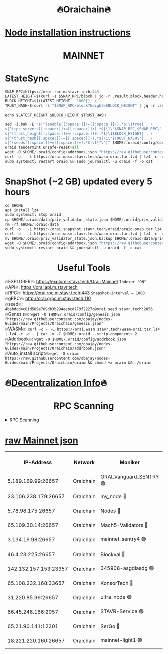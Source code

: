 <h1 align="center"> 🔥Oraichain🔥</h1>

[Node installation instructions](https://github.com/obajay/nodes-Guides/tree/main/Projects/Oraichain)
=
<h1 align="center"> MAINNET</h1>

# StateSync
```python
SNAP_RPC=https://orai.rpc.m.stavr.tech:443
LATEST_HEIGHT=$(curl -s $SNAP_RPC/block | jq -r .result.block.header.height); \
BLOCK_HEIGHT=$((LATEST_HEIGHT - 1000)); \
TRUST_HASH=$(curl -s "$SNAP_RPC/block?height=$BLOCK_HEIGHT" | jq -r .result.block_id.hash)

echo $LATEST_HEIGHT $BLOCK_HEIGHT $TRUST_HASH

sed -i.bak -E "s|^(enable[[:space:]]+=[[:space:]]+).*$|\1true| ; \
s|^(rpc_servers[[:space:]]+=[[:space:]]+).*$|\1\"$SNAP_RPC,$SNAP_RPC\"| ; \
s|^(trust_height[[:space:]]+=[[:space:]]+).*$|\1$BLOCK_HEIGHT| ; \
s|^(trust_hash[[:space:]]+=[[:space:]]+).*$|\1\"$TRUST_HASH\"| ; \
s|^(seeds[[:space:]]+=[[:space:]]+).*$|\1\"\"|" $HOME/.oraid/config/config.toml
oraid tendermint unsafe-reset-all
wget -O $HOME/.oraid/config/addrbook.json "https://raw.githubusercontent.com/obajay/nodes-Guides/main/Projects/Oraichain/addrbook.json"
curl -o - -L https://orai.wasm.stavr.tech/wasm-orai.tar.lz4 | lz4 -c -d - | tar -x -C $HOME/.oraid --strip-components 2
sudo systemctl restart oraid && sudo journalctl -u oraid -f -o cat
```
# SnapShot (~2 GB) updated every 5 hours
```python
cd $HOME
apt install lz4
sudo systemctl stop oraid
cp $HOME/.oraid/data/priv_validator_state.json $HOME/.oraid/priv_validator_state.json.backup
rm -rf $HOME/.oraid/data
curl -o - -L https://orai.snapshot.stavr.tech/oraid/oraid-snap.tar.lz4 | lz4 -c -d - | tar -x -C $HOME/.oraid --strip-components 2
curl -o - -L https://orai.wasm.stavr.tech/wasm-orai.tar.lz4 | lz4 -c -d - | tar -x -C $HOME/.oraid --strip-components 2
mv $HOME/.oraid/priv_validator_state.json.backup $HOME/.oraid/data/priv_validator_state.json
wget -O $HOME/.oraid/config/addrbook.json "https://raw.githubusercontent.com/obajay/nodes-Guides/main/Projects/Oraichain/addrbook.json"
sudo systemctl restart oraid && journalctl -u oraid -f -o cat
```

 <h1 align="center"> Useful Tools</h1>

🔥EXPLORER🔥:     https://explorer.stavr.tech/Orai-Mainnet        `Indexer "ON"` \
🔥API🔥:          https://orai.api.m.stavr.tech \
🔥RPC🔥:          https://orai.rpc.m.stavr.tech:443              `Snapshot-interval = 1000` \
🔥gRPC🔥:         http://orai.grpc.m.stavr.tech:110 \
🔥seed🔥:      `4babdcd4c81d589e789db3b294eebcd779f2227c@orai.seed.stavr.tech:2056` \
🔥Genesis🔥:   `wget -O $HOME/.oraid/config/genesis.json "https://raw.githubusercontent.com/obajay/nodes-Guides/main/Projects/Oraichain/genesis.json"` \
🔥WASM🔥:      `curl -o - -L https://orai.wasm.stavr.tech/wasm-orai.tar.lz4 | lz4 -c -d - | tar -x -C $HOME/.oraid --strip-components 2` \
🔥Addrbook🔥:  `wget -O $HOME/.oraid/config/addrbook.json "https://raw.githubusercontent.com/obajay/nodes-Guides/main/Projects/Oraichain/addrbook.json"` \
🔥Auto_install script🔥:`wget -O oraim https://raw.githubusercontent.com/obajay/nodes-Guides/main/Projects/Oraichain/oraim && chmod +x oraim && ./oraim`

🔥[Decentralization Info](https://github.com/obajay/StateSync-snapshots/tree/main/Projects/Oraichain/Decentralization)🔥
=
<h1 align="center"> RPC Scanning</h1>

<details>
<summary>RPC Scanning</summary>

<h2 align="center"> We scan nodes in real time every 4 hours. And we provide the final result of RPC endpoints.
We cannot influence the operation of these nodes in any way. </h2>


```python
If Voting Power is higher than 0 --> then the Node is a validator of the network and may be subject to attack and be a potential threat to the chain.
```
```python
We marked such validators with a red symbol
```

</details>

[raw Mainnet json](https://rpc-check.oraim.stavr.tech/oraim/rpc-oraim-result.json)
=


<table><tr><th>IP-Address</th><th>Network</th><th>Moniker</th><th>Latest Block Height</th><th>Earliest Block Height</th><th>Catching Up</th><th>Tx Index</th><th>Voting Power</th><th>Scan Time</th></tr><tr><td>5.189.169.99:26657</td><td>Oraichain</td><td>ORAI_Vanguard_SENTRY 🟢</td><td>15665009</td><td>0</td><td>False</td><td>on</td><td>0</td><td>2024-02-07T18:14:51.667521359UTC</td></tr><tr><td>23.106.238.179:26657</td><td>Oraichain</td><td>my_node 🔴</td><td>15665012</td><td>0</td><td>False</td><td>on</td><td>218371</td><td>2024-02-07T18:15:06.298928908UTC</td></tr><tr><td>5.78.98.175:26657</td><td>Oraichain</td><td>Nodes 🔴</td><td>15665014</td><td>0</td><td>False</td><td>off</td><td>164836</td><td>2024-02-07T18:15:16.343628561UTC</td></tr><tr><td>65.109.30.14:26657</td><td>Oraichain</td><td>Mach5-Validators 🔴</td><td>15665017</td><td>0</td><td>False</td><td>off</td><td>212</td><td>2024-02-07T18:15:36.989686128UTC</td></tr><tr><td>3.134.19.98:26657</td><td>Oraichain</td><td>mainnet_sentry4 🟢</td><td>15665013</td><td>1</td><td>False</td><td>on</td><td>0</td><td>2024-02-07T18:15:11.356942807UTC</td></tr><tr><td>46.4.23.225:26657</td><td>Oraichain</td><td>Blockval 🔴</td><td>15665018</td><td>10774049</td><td>False</td><td>off</td><td>279167</td><td>2024-02-07T18:15:41.644033279UTC</td></tr><tr><td>142.132.157.153:23357</td><td>Oraichain</td><td>345908-asgdlasdg 🟢</td><td>15665013</td><td>11956426</td><td>False</td><td>on</td><td>0</td><td>2024-02-07T18:15:10.690232791UTC</td></tr><tr><td>65.108.232.168:33657</td><td>Oraichain</td><td>KonsorTech 🔴</td><td>15665009</td><td>14344801</td><td>False</td><td>off</td><td>50315</td><td>2024-02-07T18:14:47.137645086UTC</td></tr><tr><td>31.220.85.99:26657</td><td>Oraichain</td><td>ultra_node 🟢</td><td>15665018</td><td>15360001</td><td>False</td><td>off</td><td>0</td><td>2024-02-07T18:15:39.371969240UTC</td></tr><tr><td>66.45.246.166:2057</td><td>Oraichain</td><td>STAVR-Service 🟢</td><td>15665014</td><td>15529201</td><td>False</td><td>on</td><td>0</td><td>2024-02-07T18:15:34.349382378UTC</td></tr><tr><td>65.21.90.141:12301</td><td>Oraichain</td><td>SerGo 🔴</td><td>15665016</td><td>15565016</td><td>False</td><td>off</td><td>1</td><td>2024-02-07T18:15:29.615536244UTC</td></tr><tr><td>18.221.220.160:26657</td><td>Oraichain</td><td>mainnet-light1 🟢</td><td>15665015</td><td>15643601</td><td>False</td><td>on</td><td>0</td><td>2024-02-07T18:15:21.089421790UTC</td></tr></table>
